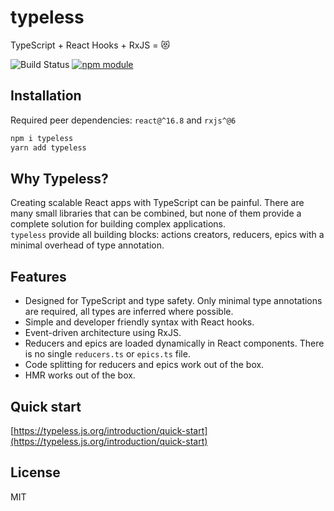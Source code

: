 # typeless

TypeScript + React Hooks + RxJS = 😻

![Build Status](https://github.com/typeless-js/typeless/workflows/ci/badge.svg)
[![npm module](https://badge.fury.io/js/typeless.svg)](https://www.npmjs.org/package/typeless)

## Installation

Required peer dependencies: `react@^16.8` and `rxjs^@6`

```bash
npm i typeless
yarn add typeless
```

## Why Typeless?

Creating scalable React apps with TypeScript can be painful. There are many small libraries that can be combined, but none of them provide a complete solution for building complex applications.  
`typeless` provide all building blocks: actions creators, reducers, epics with a minimal overhead of type annotation.

## Features

- Designed for TypeScript and type safety. Only minimal type annotations are required, all types are inferred where possible.
- Simple and developer friendly syntax with React hooks.
- Event-driven architecture using RxJS.
- Reducers and epics are loaded dynamically in React components. There is no single `reducers.ts` or `epics.ts` file.
- Code splitting for reducers and epics work out of the box.
- HMR works out of the box.

## Quick start

[https://typeless.js.org/introduction/quick-start](https://typeless.js.org/introduction/quick-start)

## License

MIT
